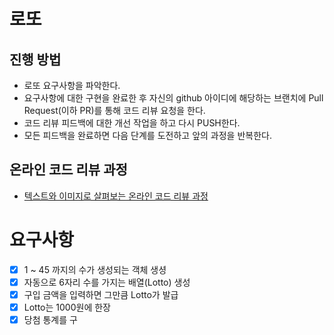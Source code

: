 # 로또
## 진행 방법
* 로또 요구사항을 파악한다.
* 요구사항에 대한 구현을 완료한 후 자신의 github 아이디에 해당하는 브랜치에 Pull Request(이하 PR)를 통해 코드 리뷰 요청을 한다.
* 코드 리뷰 피드백에 대한 개선 작업을 하고 다시 PUSH한다.
* 모든 피드백을 완료하면 다음 단계를 도전하고 앞의 과정을 반복한다.

## 온라인 코드 리뷰 과정
* [텍스트와 이미지로 살펴보는 온라인 코드 리뷰 과정](https://github.com/next-step/nextstep-docs/tree/master/codereview)

# 요구사항 
* [x] 1 ~ 45 까지의 수가 생성되는 객체 생셩
* [x] 자동으로 6자리 수를 가지는 배열(Lotto) 생성 
* [x] 구입 금액을 입력하면 그만큼 Lotto가 발급
* [x] Lotto는 1000원에 한장 
* [x] 당첨 통계를 구
